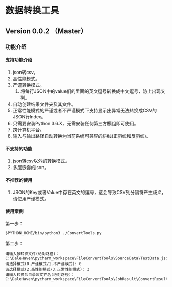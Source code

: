 # 数据转换工具
## Version 0.0.2 （Master）
### 功能介绍
#### 支持功能介绍
1. json转csv。
2. 高性能模式。
3. 严谨转换模式。
   1. 将每行JSON中的value们的里面的英文逗号转换成中文逗号，防止出现叉列。
4. 自动创建结果文件夹及其文件。
5. 正常性能模式的严谨或者不严谨模式下支持显示出异常无法转换成CSV的JSON行Index。
6. 只需要安装Python 3.6.X，无需安装任何第三方模组即可使用。
7. 跨计算机平台。
8. 输入与输出路径自动转换为当前系统可兼容的斜线(正斜线和反斜线)。
#### 不支持的功能
1. json转csv以外的转换模式。
2. 多层嵌套的json。
#### 不推荐的使用
1. JSON的Key或者Value中存在英文的逗号，这会导致CSV列分隔符产生歧义，请使用严谨模式。
#### 使用案例
第一步：
```shell
$PYTHON_HOME/bin/python3 ./ConvertTools.py
```
第二步：
```shell
请输入被转换文件(绝对路径)：C:\DaleHaven\pycharm_workspace\FileConvertTools\SourceData\TestData.json
请选择模式(0.严谨模式/1.不严谨模式): 0
请选择模式(2.高性能模式/3.正常性能模式): 3
请输入转换后目录及文件名(绝对路径)：C:\DaleHaven\pycharm_workspace\FileConvertTools\JobResult\ConvertResult.csv
```